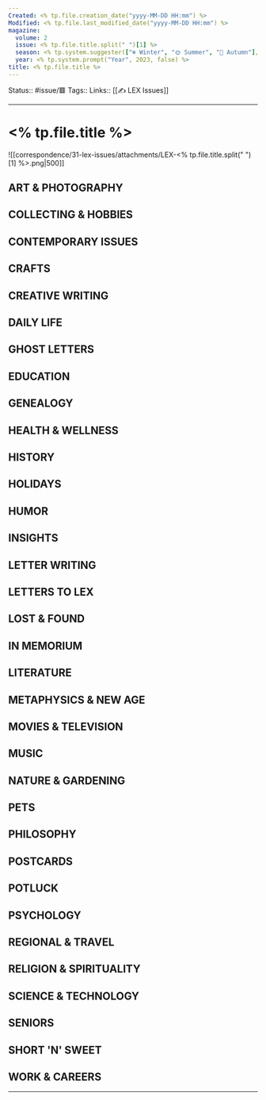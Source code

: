 ```yaml
---
Created: <% tp.file.creation_date("yyyy-MM-DD HH:mm") %>
Modified: <% tp.file.last_modified_date("yyyy-MM-DD HH:mm") %>
magazine:
  volume: 2
  issue: <% tp.file.title.split(" ")[1] %>
  season: <% tp.system.suggester(["❄ Winter", "🌞 Summer", "🍂 Autumn"], ["❄", "🌞", "🍂"]) %>
  year: <% tp.system.prompt("Year", 2023, false) %>
title: <% tp.file.title %>
---
```

Status:: #issue/🟥 
Tags::
Links:: [[✍ LEX Issues]]
___

# <% tp.file.title %>

![[correspondence/31-lex-issues/attachments/LEX-<% tp.file.title.split(" ")[1] %>.png|500]]

## ART & PHOTOGRAPHY

## COLLECTING & HOBBIES

## CONTEMPORARY ISSUES

## CRAFTS

## CREATIVE WRITING

## DAILY LIFE

## GHOST LETTERS

## EDUCATION

## GENEALOGY

## HEALTH & WELLNESS

## HISTORY

## HOLIDAYS

## HUMOR

## INSIGHTS

## LETTER WRITING

## LETTERS TO LEX

## LOST & FOUND

## IN MEMORIUM

## LITERATURE

## METAPHYSICS & NEW AGE

## MOVIES & TELEVISION

## MUSIC

## NATURE & GARDENING

## PETS

## PHILOSOPHY

## POSTCARDS

## POTLUCK

## PSYCHOLOGY

## REGIONAL & TRAVEL

## RELIGION & SPIRITUALITY

## SCIENCE & TECHNOLOGY

## SENIORS

## SHORT 'N' SWEET

## WORK & CAREERS

___

